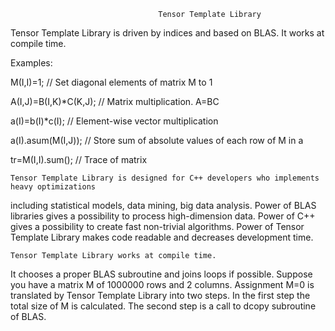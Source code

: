 
                                     Tensor Template Library

Tensor Template Library is driven by indices and based on BLAS. It works at compile time.

Examples:

M(I,I)=1;			// Set diagonal elements of matrix M to 1

A(I,J)=B(I,K)*C(K,J);		// Matrix multiplication. A=BC

a(I)=b(I)*c(I);			// Element-wise vector multiplication

a(I).asum(M(I,J));		// Store sum of absolute values of each row of M in a

tr=M(I,I).sum();		// Trace of matrix



	Tensor Template Library is designed for C++ developers who implements heavy optimizations 
including statistical models, data mining, big data analysis. 
Power of BLAS libraries gives a possibility to process high-dimension data. 
Power of C++ gives a possibility to create fast non-trivial algorithms. 
Power of Tensor Template Library makes code readable and decreases development time.

	Tensor Template Library works at compile time. 
It chooses a proper BLAS subroutine and joins loops if possible. 
Suppose you have a matrix M of 1000000 rows and 2 columns. 
Assignment M=0 is translated by Tensor Template Library into two steps. 
In the first step the total size of M is calculated. The second step is a call to dcopy subroutine of BLAS.
